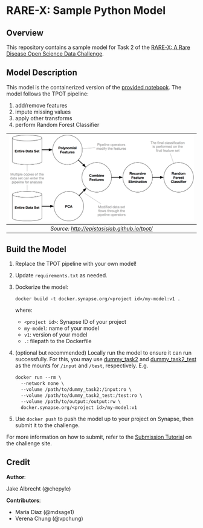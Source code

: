 # RARE-X: Sample Python Model

## Overview
This repository contains a sample model for Task 2 of the [RARE-X: A Rare Disease Open Science Data Challenge](https://www.synapse.org/rarex).

## Model Description
This model is the containerized version of the [provided notebook](https://www.synapse.org/#!Synapse:syn51942435). The model follows the TPOT pipeline:

1. add/remove features
2. impute missing values
3. apply other transforms
4. perform Random Forest Classifier

| ![TPOT pipeline](https://raw.githubusercontent.com/EpistasisLab/tpot/master/images/tpot-pipeline-example.png) |
|:--:|
| _Source: http://epistasislab.github.io/tpot/_|

## Build the Model
1. Replace the TPOT pipeline with your own model!

2. Update `requirements.txt` as needed.

3. Dockerize the model:

   ```
   docker build -t docker.synapse.org/<project id>/my-model:v1 .
   ```

   where:
   * `<project id>`: Synapse ID of your project
   * `my-model`: name of your model
   * `v1`: version of your model
   * `.`: filepath to the Dockerfile

4. (optional but recommended) Locally run the model to ensure it can run successfully. For this, you may use [dummy_task2](https://www.synapse.org/#!Synapse:syn51614785) and [dummy_task2_test](https://www.synapse.org/#!Synapse:syn51974898) as the mounts for `/input` and `/test`, respectively. E.g.

   ```
   docker run --rm \
     --network none \
     --volume /path/to/dummy_task2:/input:ro \
     --volume /path/to/dummy_task2_test:/test:ro \
     --volume /path/to/output:/output:rw \
     docker.synapse.org/<project id>/my-model:v1
   ```

5. Use `docker push` to push the model up to your project on Synapse, then submit it to the challenge.

For more information on how to submit, refer to the [Submission Tutorial](https://www.synapse.org/#!Synapse:syn51198355/wiki/622697) on the challenge site.

## Credit
**Author**:

Jake Albrecht (@chepyle)

**Contributors**:
* Maria Diaz (@mdsage1)
* Verena Chung (@vpchung)
